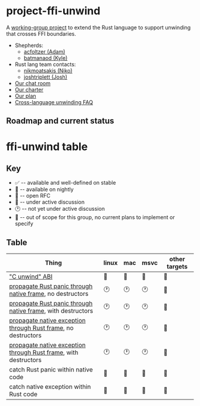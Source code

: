 # project-ffi-unwind

A [working-group project][shepherds-blog] to extend the Rust language to
support unwinding that crosses FFI boundaries.

- Shepherds:
  - [acfoltzer (Adam)](https://github.com/acfoltzer)
  - [batmanaod (Kyle)](https://github.com/batmanaod)
- Rust lang team contacts:
  - [nikmoatsakis (Niko)](https://github.com/nikmoatsakis)
  - [joshtriplett (Josh)](https://github.com/joshtriplett)
- [Our chat room][zulip-room]
- [Our charter](charter.md)
- [Our plan](plan.md)
- [Cross-language unwinding FAQ](faq.md)

[shepherds-blog]: http://smallcultfollowing.com/babysteps/blog/2019/09/11/aic-shepherds-3-0/
[zulip-room]: https://rust-lang.zulipchat.com/#narrow/stream/210922-wg-ffi-unwind/topic/welcome/near/177543226

## Roadmap and current status

# ffi-unwind table

## Key

* :white_check_mark: -- available and well-defined on stable
* :yellow_heart: -- available on nightly
* :revolving_hearts: -- open RFC
* :speech_balloon: -- under active discussion
* :clock1: -- not yet under active discussion
* :no_entry_sign: -- out of scope for this group, no current plans to implement or specify

## Table


| Thing | linux | mac | msvc | other targets | 
| --- | --- | --- | --- | --- |
| ["C unwind" ABI] | :speech_balloon: | :speech_balloon: | :speech_balloon: | :speech_balloon: |
| [propagate Rust panic through native frame], no destructors | :clock1: | :clock1: | :clock1: |:no_entry_sign: |
| [propagate Rust panic through native frame], with destructors | :clock1: | :clock1: | :clock1: |:no_entry_sign: |
| [propagate native exception through Rust frame], no destructors | :clock1: | :clock1: | :clock1: |:no_entry_sign: |
| [propagate native exception through Rust frame], with destructors | :clock1: | :clock1: | :clock1: |:no_entry_sign: |
| catch Rust panic within native code | :no_entry_sign: | :no_entry_sign: | :no_entry_sign: | :no_entry_sign: |
| catch native exception within Rust code | :no_entry_sign: | :no_entry_sign: | :no_entry_sign:  | :no_entry_sign: |

["C unwind" ABI]: roadmap/c-unwind-abi.md
[propagate Rust panic through native frame]: roadmap/propagate-rust-panic-through-native-frame.md
[propagate native exception through Rust frame]: roadmap/propagate-rust-panic-through-native-frame.md

